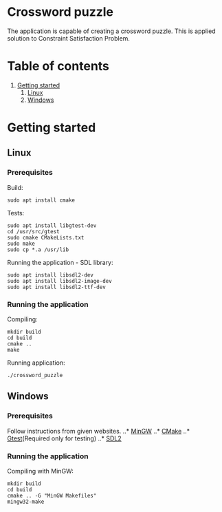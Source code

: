 # Crossword puzzle
The application is capable of creating a crossword puzzle. This is applied solution to Constraint Satisfaction Problem.

# Table of contents
1. [Getting started](#getting_started)
	1. [Linux](#gtstLinux)
	2. [Windows](#gtstWindows)

# Getting started <a name="getting_started"></a>
## Linux <a name="gtstLinux"></a>
### Prerequisites
Build:
```
sudo apt install cmake
```
Tests:
```
sudo apt install libgtest-dev
cd /usr/src/gtest
sudo cmake CMakeLists.txt
sudo make
sudo cp *.a /usr/lib
```
Running the application - SDL library:
```
sudo apt install libsdl2-dev
sudo apt install libsdl2-image-dev
sudo apt install libsdl2-ttf-dev
```

### Running the application 
Compiling:
```
mkdir build
cd build
cmake ..
make
```
Running application:
```
./crossword_puzzle
```

## Windows <a name="gtstWindows"></a>
### Prerequisites
Follow instructions from given websites.
..* [MinGW](https://sourceforge.net/projects/mingw-w64/ "MinGW-w64 for Windows 32 and 64 bit.")
..* [CMake](https://cmake.org/download/ "CMake download official website.")
..* [Gtest](https://github.com/iat-cener/tonatiuh/wiki/Installing-Google-Test-For-Windows "Installing GoogleTest for Windows.")(Required only for testing)
..* [SDL2](https://www.libsdl.org/download-2.0.php "Download SDL2 library for Windows.")

### Running the application 
Compiling with MinGW:
```
mkdir build
cd build
cmake .. -G "MinGW Makefiles"
mingw32-make
```